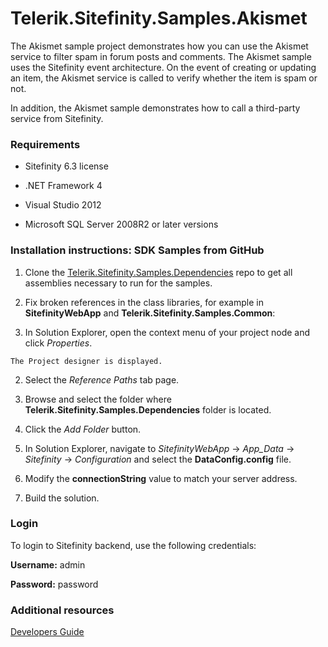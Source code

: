 Telerik.Sitefinity.Samples.Akismet
==================================

The Akismet sample project demonstrates how you can use the Akismet service to filter spam in forum posts and comments. The Akismet sample uses the Sitefinity event architecture. On the event of creating or updating an item, the Akismet service is called to verify whether the item is spam or not. 

In addition, the Akismet sample demonstrates how to call a third-party service from Sitefinity.


### Requirements

* Sitefinity 6.3 license

* .NET Framework 4

* Visual Studio 2012

* Microsoft SQL Server 2008R2 or later versions


### Installation instructions: SDK Samples from GitHub

1. Clone the [Telerik.Sitefinity.Samples.Dependencies](https://github.com/Sitefinty-SDK/Telerik.Sitefinity.Samples.Dependencies) repo to get all assemblies necessary to run for the samples.
2. Fix broken references in the class libraries, for example in **SitefinityWebApp** and **Telerik.Sitefinity.Samples.Common**:

  1. In Solution Explorer, open the context menu of your project node and click _Properties_.  
  
    The Project designer is displayed.
  2. Select the _Reference Paths_ tab page.
  3. Browse and select the folder where **Telerik.Sitefinity.Samples.Dependencies** folder is located.
  4. Click the _Add Folder_ button.


3. In Solution Explorer, navigate to _SitefinityWebApp_ -> *App_Data* -> _Sitefinity_ -> _Configuration_ and select the **DataConfig.config** file. 
4. Modify the **connectionString** value to match your server address.
5. Build the solution.

### Login

To login to Sitefinity backend, use the following credentials: 

**Username:** admin

**Password:** password

### Additional resources

[Developers Guide](http://www.sitefinity.com/documentation/documentationarticles/developers-guide)

